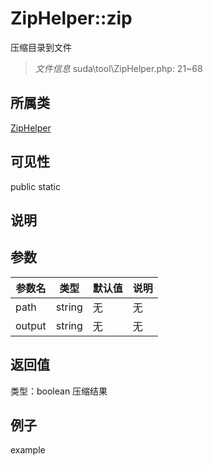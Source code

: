 # ZipHelper::zip
压缩目录到文件
> *文件信息* suda\tool\ZipHelper.php: 21~68
## 所属类 

[ZipHelper](../ZipHelper.md)

## 可见性

  public  static
## 说明



## 参数

| 参数名 | 类型 | 默认值 | 说明 |
|--------|-----|-------|-------|
| path |  string | 无 | 无 |
| output |  string | 无 | 无 |

## 返回值
类型：boolean
 压缩结果

## 例子

example